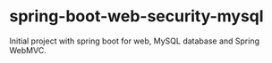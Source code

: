 # spring-boot-web-security-mysql
Initial project with spring boot for web, MySQL database and Spring WebMVC.
